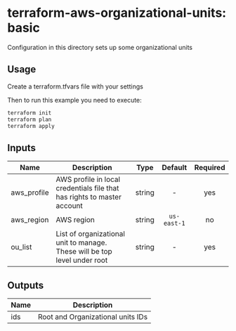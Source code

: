 # terraform-aws-organizational-units: basic

Configuration in this directory sets up some organizational units

## Usage

Create a terraform.tfvars file with your settings

Then to run this example you need to execute:

```bash
terraform init
terraform plan
terraform apply
```

<!-- BEGINNING OF PRE-COMMIT-TERRAFORM DOCS HOOK -->
## Inputs

| Name | Description | Type | Default | Required |
|------|-------------|:----:|:-----:|:-----:|
| aws\_profile | AWS profile in local credentials file that has rights to master account | string | - | yes |
| aws\_region | AWS region | string | `us-east-1` | no |
| ou\_list | List of organizational unit to manage. These will be top level under root | string | - | yes |

## Outputs

| Name | Description |
|------|-------------|
| ids | Root and Organizational units IDs |

<!-- END OF PRE-COMMIT-TERRAFORM DOCS HOOK -->
